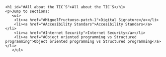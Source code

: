 <html>
    <head>
        <meta charset="utf-8">
        <title>Proyect: WebPage </title>
        </head>
    <body>

    <h1 id="#All about the TIC´S">All about the TIC´S</h1>
    <p>Jump to sections: 
       <ul> 
        <li><a href="#MiguelFructuoso-patch-1">Digital Signature</a></li>
        <li><a href="#Accesibility Standars">Accesibility Standars</a></li>
        <li><a href="#Internet Security">Internet Security</a></li>
        <li><a href="#Object oriented programming vs Structured programming">Object oriented programming vs Structured programming</a></li>
       </ul>
   </p>
    </body>
    </html>

